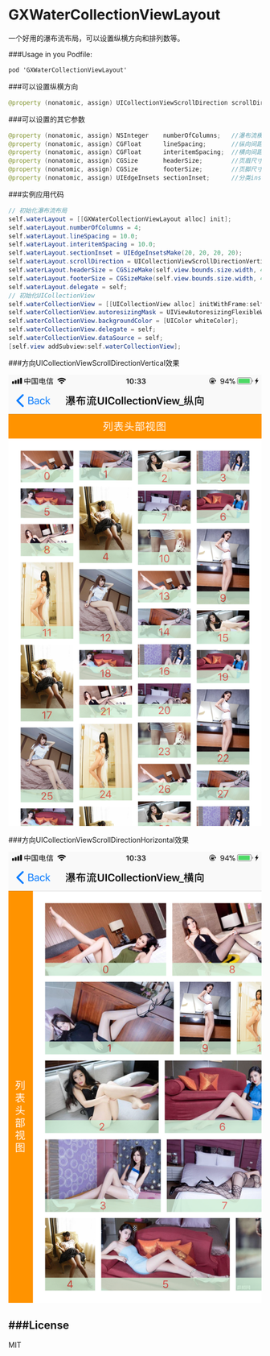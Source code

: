 # GXWaterCollectionViewLayout

一个好用的瀑布流布局，可以设置纵横方向和排列数等。

###Usage in you Podfile:

```objectivec
pod 'GXWaterCollectionViewLayout'

```

###可以设置纵横方向

```java
@property (nonatomic, assign) UICollectionViewScrollDirection scrollDirection;  //滚动方向
```

###可以设置的其它参数

```java
@property (nonatomic, assign) NSInteger    numberOfColumns;   //瀑布流横排数
@property (nonatomic, assign) CGFloat      lineSpacing;       //纵向间距
@property (nonatomic, assign) CGFloat      interitemSpacing;  //横向间距
@property (nonatomic, assign) CGSize       headerSize;        //页眉尺寸
@property (nonatomic, assign) CGSize       footerSize;        //页脚尺寸
@property (nonatomic, assign) UIEdgeInsets sectionInset;      //分类inset
```

###实例应用代码

```java
// 初始化瀑布流布局
self.waterLayout = [[GXWaterCollectionViewLayout alloc] init];
self.waterLayout.numberOfColumns = 4;
self.waterLayout.lineSpacing = 10.0;
self.waterLayout.interitemSpacing = 10.0;
self.waterLayout.sectionInset = UIEdgeInsetsMake(20, 20, 20, 20);
self.waterLayout.scrollDirection = UICollectionViewScrollDirectionVertical;
self.waterLayout.headerSize = CGSizeMake(self.view.bounds.size.width, 40);
self.waterLayout.footerSize = CGSizeMake(self.view.bounds.size.width, 40);
self.waterLayout.delegate = self;
// 初始化UICollectionView
self.waterCollectionView = [[UICollectionView alloc] initWithFrame:self.view.bounds collectionViewLayout:self.waterLayout];
self.waterCollectionView.autoresizingMask = UIViewAutoresizingFlexibleWidth|UIViewAutoresizingFlexibleHeight;
self.waterCollectionView.backgroundColor = [UIColor whiteColor];
self.waterCollectionView.delegate = self;
self.waterCollectionView.dataSource = self;
[self.view addSubview:self.waterCollectionView];
```

###方向UICollectionViewScrollDirectionVertical效果

![](/IMG_Vertical.PNG '描述')

###方向UICollectionViewScrollDirectionHorizontal效果

![](/IMG_Horizontal.PNG '描述')

###License
--
MIT
